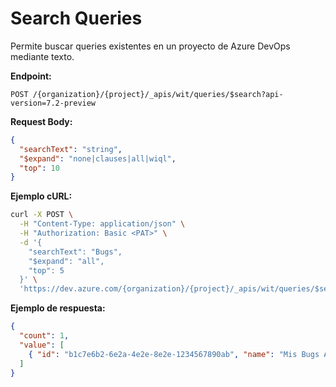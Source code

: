 # Search Queries

Permite buscar queries existentes en un proyecto de Azure DevOps mediante texto.

**Endpoint:**
```
POST /{organization}/{project}/_apis/wit/queries/$search?api-version=7.2-preview
```

**Request Body:**
```json
{
  "searchText": "string",
  "$expand": "none|clauses|all|wiql",
  "top": 10
}
```

**Ejemplo cURL:**
```bash
curl -X POST \
  -H "Content-Type: application/json" \
  -H "Authorization: Basic <PAT>" \
  -d '{
    "searchText": "Bugs",
    "$expand": "all",
    "top": 5
  }' \
  'https://dev.azure.com/{organization}/{project}/_apis/wit/queries/$search?api-version=7.2-preview'
```

**Ejemplo de respuesta:**
```json
{
  "count": 1,
  "value": [
    { "id": "b1c7e6b2-6e2a-4e2e-8e2e-1234567890ab", "name": "Mis Bugs Abiertos", ... }
  ]
}
```
